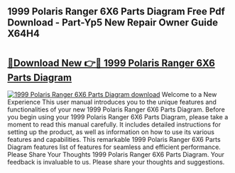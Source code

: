 ## 1999 Polaris Ranger 6X6 Parts Diagram Free Pdf Download - Part-Yp5 New Repair Owner Guide X64H4

# <h2><a href="http://dfkn86d.blite.top/?on=1999+Polaris+Ranger+6X6+Parts+Diagram">🔗Download New 👉🔴 1999 Polaris Ranger 6X6 Parts Diagram</a></h2>

[![1999 Polaris Ranger 6X6 Parts Diagram download](https://i.imgur.com/lujVjoI.png)](http://dfkn86d.blite.top/?on=1999+Polaris+Ranger+6X6+Parts+Diagram)
Welcome to a New Experience This user manual introduces you to the unique features and functionalities of your new 1999 Polaris Ranger 6X6 Parts Diagram. Before you begin using your 1999 Polaris Ranger 6X6 Parts Diagram, please take a moment to read this manual carefully. It includes detailed instructions for setting up the product, as well as information on how to use its various features and capabilities. This remarkable 1999 Polaris Ranger 6X6 Parts Diagram features list of features for seamless and efficient performance. Please Share Your Thoughts 1999 Polaris Ranger 6X6 Parts Diagram. Your feedback is invaluable to us. Please share your thoughts and suggestions.
